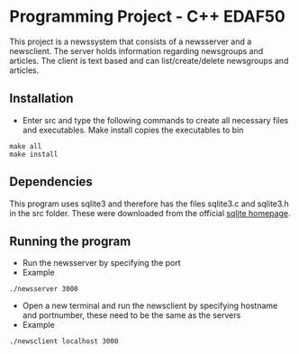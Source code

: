 # Programming Project - C++ EDAF50
This project is a newssystem that consists of a newsserver and a newsclient. The server holds information regarding newsgroups and articles. The client is text based and can list/create/delete newsgroups and articles.


## Installation

* Enter src and type the following commands to create all necessary files and executables. Make install copies the executables to bin

```
make all 
make install
```
## Dependencies
This program uses sqlite3 and therefore has the files sqlite3.c and sqlite3.h in the src folder. These were downloaded from the official [sqlite homepage](https://www.sqlite.org/download.html).

## Running the program

* Run the newsserver by specifying the port
* Example

```
./newsserver 3000
``` 
* Open a new terminal and run the newsclient by specifying hostname and portnumber, these need to be the same as the servers
* Example

```
./newsclient localhost 3000
```
